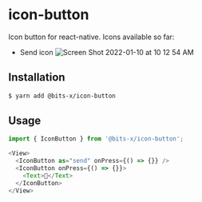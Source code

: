 # icon-button
Icon button for react-native.
Icons available so far:
- Send icon
![Screen Shot 2022-01-10 at 10 12 54 AM](https://user-images.githubusercontent.com/4967157/148780205-7dd95031-9534-4e3a-8f80-7e0dbd142b36.png)

## Installation
```bash
$ yarn add @bits-x/icon-button
```

## Usage
```js
import { IconButton } from '@bits-x/icon-button';

<View>
  <IconButton as="send" onPress={() => {}} />
  <IconButton onPress={() => {}}>
    <Text>🦄</Text>
  </IconButton>
</View>

```